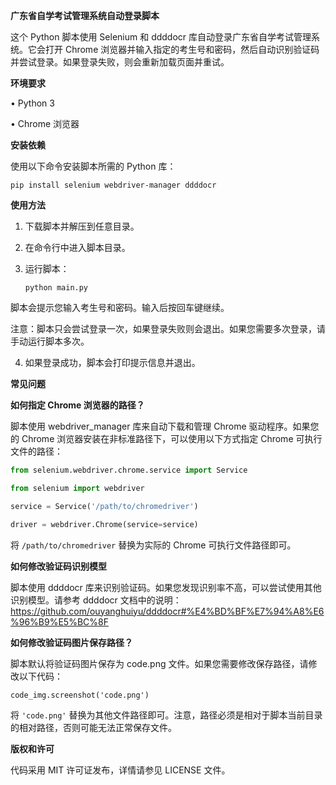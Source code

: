 **广东省自学考试管理系统自动登录脚本**

这个 Python 脚本使用 Selenium 和 ddddocr 库自动登录广东省自学考试管理系统。它会打开 Chrome 浏览器并输入指定的考生号和密码，然后自动识别验证码并尝试登录。如果登录失败，则会重新加载页面并重试。



**环境要求**

•  Python 3

•  Chrome 浏览器



**安装依赖**

使用以下命令安装脚本所需的 Python 库：

`pip install selenium webdriver-manager ddddocr`



**使用方法**

1. 下载脚本并解压到任意目录。

2. 在命令行中进入脚本目录。

3. 运行脚本：

   `python main.py`

  脚本会提示您输入考生号和密码。输入后按回车键继续。

  注意：脚本只会尝试登录一次，如果登录失败则会退出。如果您需要多次登录，请手动运行脚本多次。

4. 如果登录成功，脚本会打印提示信息并退出。

**常见问题**



**如何指定 Chrome 浏览器的路径？**

脚本使用 webdriver_manager 库来自动下载和管理 Chrome 驱动程序。如果您的 Chrome 浏览器安装在非标准路径下，可以使用以下方式指定 Chrome 可执行文件的路径：

```python
from selenium.webdriver.chrome.service import Service

from selenium import webdriver

service = Service('/path/to/chromedriver')

driver = webdriver.Chrome(service=service)
```

将 `/path/to/chromedriver` 替换为实际的 Chrome 可执行文件路径即可。



**如何修改验证码识别模型**

脚本使用 ddddocr 库来识别验证码。如果您发现识别率不高，可以尝试使用其他识别模型。请参考 ddddocr 文档中的说明：https://github.com/ouyanghuiyu/ddddocr#%E4%BD%BF%E7%94%A8%E6%96%B9%E5%BC%8F



**如何修改验证码图片保存路径？**

脚本默认将验证码图片保存为 code.png 文件。如果您需要修改保存路径，请修改以下代码：

`code_img.screenshot('code.png')`

将 `'code.png'` 替换为其他文件路径即可。注意，路径必须是相对于脚本当前目录的相对路径，否则可能无法正常保存文件。



**版权和许可**

代码采用 MIT 许可证发布，详情请参见 LICENSE 文件。